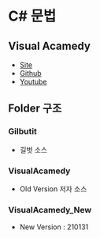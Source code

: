 # C# 문법
## Visual Acamedy
- [Site](http://dotnetkorea.com/)
- [Github](https://github.com/VisualAcademy/DotNet)
- [Youtube](https://www.youtube.com/c/VisualAcademy/playlists)
## Folder 구조
### Gilbutit
- 길벗 소스  
### VisualAcamedy
- Old Version 저자 소스  
### VisualAcamedy_New
- New Version : 210131  
